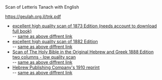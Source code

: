Scan of Letteris Tanach with English 

https://geulah.org.il/tnk.pdf

- [excellent high quality scan of 1873 Edition (needs account to download full book)](https://babel.hathitrust.org/cgi/pt?id=uc1.a0000013649&view=1up&seq=16)<br>
-- [same as above diffrent link](https://hdl.handle.net/2027/uc1.a0000013649)<br>
- [excellent high quality scan of 1882 Edition](https://archive.org/download/b30094264/b30094264.pdf)<br>
-- [same as above diffrent link](https://upload.wikimedia.org/wikipedia/commons/8/80/Letteris-1882.pdf)<br>
- [Scan of The Holy Bible in the Original Hebrew and Greek 1888 Edition two columns - low quality scan](https://upload.wikimedia.org/wikipedia/commons/1/13/Bible-Hebrew-Greek-1888-IA.pdf)<br>
-- [same as above diffrent link](https://archive.org/details/holybibleinorig00lettgoog/holybibleinorig00lettgoog.pdf)<br>
- [Hebrew Publishing Company's 1910 reprint](https://ia802300.us.archive.org/15/items/Letteris_Tanakh/Letteris_Tanakh.pdf)<br>
-- [same as above diffrent link](https://ia800503.us.archive.org/19/items/torahneviimukhe00lett/torahneviimukhe00lett_bw.pdf)<br>


